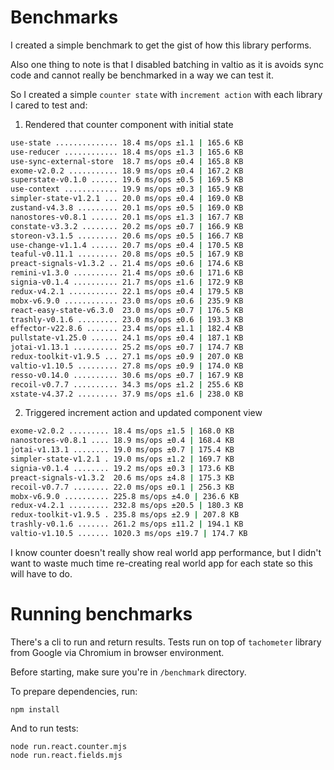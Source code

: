 # Benchmarks
I created a simple benchmark to get the gist of how this library performs.

Also one thing to note is that I disabled batching in valtio as it is avoids sync code and cannot really be benchmarked in a way we can test it.

So I created a simple `counter state` with `increment action` with each library I cared to test and:

1. Rendered that counter component with initial state
```sh
use-state .............. 18.4 ms/ops ±1.1 | 165.6 KB
use-reducer ............ 18.4 ms/ops ±1.3 | 165.6 KB
use-sync-external-store  18.7 ms/ops ±0.4 | 165.8 KB
exome-v2.0.2 ........... 18.9 ms/ops ±0.4 | 167.2 KB
superstate-v0.1.0 ...... 19.6 ms/ops ±0.5 | 169.5 KB
use-context ............ 19.9 ms/ops ±0.3 | 165.9 KB
simpler-state-v1.2.1 ... 20.0 ms/ops ±0.4 | 169.0 KB
zustand-v4.3.8 ......... 20.1 ms/ops ±0.5 | 169.0 KB
nanostores-v0.8.1 ...... 20.1 ms/ops ±1.3 | 167.7 KB
constate-v3.3.2 ........ 20.2 ms/ops ±0.7 | 166.9 KB
storeon-v3.1.5 ......... 20.6 ms/ops ±0.5 | 166.7 KB
use-change-v1.1.4 ...... 20.7 ms/ops ±0.4 | 170.5 KB
teaful-v0.11.1 ......... 20.8 ms/ops ±0.5 | 167.9 KB
preact-signals-v1.3.2 .. 21.4 ms/ops ±0.6 | 174.6 KB
remini-v1.3.0 .......... 21.4 ms/ops ±0.6 | 171.6 KB
signia-v0.1.4 .......... 21.7 ms/ops ±1.6 | 172.9 KB
redux-v4.2.1 ........... 22.1 ms/ops ±0.4 | 179.5 KB
mobx-v6.9.0 ............ 23.0 ms/ops ±0.6 | 235.9 KB
react-easy-state-v6.3.0  23.0 ms/ops ±0.7 | 176.5 KB
trashly-v0.1.6 ......... 23.0 ms/ops ±0.6 | 193.3 KB
effector-v22.8.6 ....... 23.4 ms/ops ±1.1 | 182.4 KB
pullstate-v1.25.0 ...... 24.1 ms/ops ±0.4 | 187.1 KB
jotai-v1.13.1 .......... 25.2 ms/ops ±0.7 | 174.7 KB
redux-toolkit-v1.9.5 ... 27.1 ms/ops ±0.9 | 207.0 KB
valtio-v1.10.5 ......... 27.8 ms/ops ±0.9 | 174.0 KB
resso-v0.14.0 .......... 30.6 ms/ops ±0.7 | 167.9 KB
recoil-v0.7.7 .......... 34.3 ms/ops ±1.2 | 255.6 KB
xstate-v4.37.2 ......... 37.9 ms/ops ±1.6 | 238.0 KB
```

2. Triggered increment action and updated component view
```sh
exome-v2.0.2 ......... 18.4 ms/ops ±1.5 | 168.0 KB
nanostores-v0.8.1 .... 18.9 ms/ops ±0.4 | 168.4 KB
jotai-v1.13.1 ........ 19.0 ms/ops ±0.7 | 175.4 KB
simpler-state-v1.2.1 . 19.0 ms/ops ±1.2 | 169.7 KB
signia-v0.1.4 ........ 19.2 ms/ops ±0.3 | 173.6 KB
preact-signals-v1.3.2  20.6 ms/ops ±4.8 | 175.3 KB
recoil-v0.7.7 ........ 22.0 ms/ops ±0.1 | 256.3 KB
mobx-v6.9.0 .......... 225.8 ms/ops ±4.0 | 236.6 KB
redux-v4.2.1 ......... 232.8 ms/ops ±20.5 | 180.3 KB
redux-toolkit-v1.9.5 . 235.8 ms/ops ±2.9 | 207.8 KB
trashly-v0.1.6 ....... 261.2 ms/ops ±11.2 | 194.1 KB
valtio-v1.10.5 ....... 1020.3 ms/ops ±19.7 | 174.7 KB
```

<!-- _Note: **Less is better**_ -->

I know counter doesn't really show real world app performance, but I didn't want to waste much time re-creating real world app for each state so this will have to do.

# Running benchmarks
There's a cli to run and return results. Tests run on top of `tachometer` library from Google via Chromium in browser environment.

Before starting, make sure you're in `/benchmark` directory.

To prepare dependencies, run:
```
npm install
```

And to run tests:
```
node run.react.counter.mjs
node run.react.fields.mjs
```
